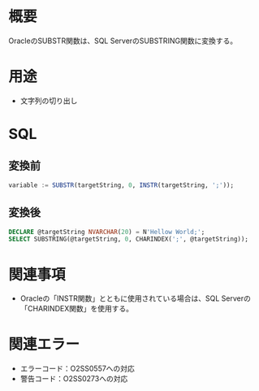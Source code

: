 # 概要

OracleのSUBSTR関数は、SQL ServerのSUBSTRING関数に変換する。

# 用途

* 文字列の切り出し

# SQL

## 変換前

```SQL
variable := SUBSTR(targetString, 0, INSTR(targetString, ';'));
```

## 変換後

```SQL
DECLARE @targetString NVARCHAR(20) = N'Hellow World;';
SELECT SUBSTRING(@targetString, 0, CHARINDEX(';', @targetString));
```

# 関連事項

* Oracleの「INSTR関数」とともに使用されている場合は、SQL Serverの「CHARINDEX関数」を使用する。

# 関連エラー

* エラーコード：O2SS0557への対応
* 警告コード：O2SS0273への対応
